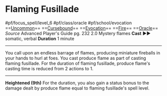 # Flaming Fusillade
#pf/focus_spell/level_6 #pf/class/oracle #pf/school/evocation 
==[Uncommon](../../../Traits/Uncommon.md)== ==[Cursebound](../../../Traits/Cursebound.md)== ==[Evocation](../../../Traits/Evocation.md)== ==[Fire](../../../Traits/Fire.md)== ==[Oracle](../../../Traits/Oracle.md)==
*Source* Advanced Player's Guide pg. 232 2.0
Mystery flames
**Cast** ►► somatic, verbal
**Duration** 1 minute

---
You call upon an endless barrage of flames, producing miniature fireballs in your hands to hurl at foes. You cast produce flame as part of casting flaming fusillade. For the duration of flaming fusillade, produce flame's casting time is reduced from 2 actions to 1.

<hr>

**Heightened (9th)** For the duration, you also gain a status bonus to the damage dealt by produce flame equal to flaming fusillade's spell level.